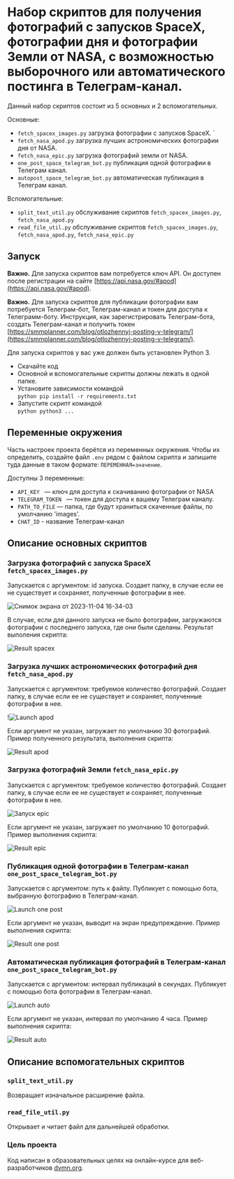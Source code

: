 # Набор скриптов для получения фотографий с запусков SpaceX, фотографии дня и фотографии Земли от NASA, с возможностью выборочного или автоматического постинга в Телеграм-канал.


Данный набор скриптов состоит из 5 основных и 2 вспомогательных.  

Основные:  

* `fetch_spacex_images.py` загрузка фотографии с запусков SpaceX. `
* `fetch_nasa_apod.py` загрузка лучших астрономических фотографии дня от NASA. 
* `fetch_nasa_epic.py` загрузка фотографий земли от NASA. 
* `one_post_space_telegram_bot.py` публикация одной фотографии в Телеграм канал.
* `autopost_space_telegram_bot.py` автоматическая публикация в Телеграм канал.
  
Вспомогательные:
* `split_text_util.py` обслуживание скриптов `fetch_spacex_images.py`, `fetch_nasa_apod.py`
* `read_file_util.py` обслуживание скриптов `fetch_spacex_images.py`, `fetch_nasa_apod.py`, `fetch_nasa_epic.py`

## Запуск  

**Важно.** Для запуска скриптов вам потребуется ключ API. Он доступен после регистрации на сайте [https://api.nasa.gov/#apod](https://api.nasa.gov/#apod).  

**Важно.** Для запуска скриптов для публикации фотографии вам потребуется Телеграм-бот, Телеграм-канал и токен для доступа к Телеграмм-боту. Инструкция, как зарегистрировать Телеграм-бота, создать Телеграм-канал и получить токен [https://smmplanner.com/blog/otlozhennyj-posting-v-telegram/](https://smmplanner.com/blog/otlozhennyj-posting-v-telegram/). 

Для запуска скриптов у вас уже должен быть установлен Python 3.

- Скачайте код
- Основной и вспомогательные скрипты должны лежать в одной папке.
- Установите зависимости командой  
  ```python pip install -r requirements.txt```
- Запустите скрипт командой  
  ```python python3 ...```

## Переменные окружения

Часть настроек проекта берётся из переменных окружения. Чтобы их определить, создайте файл `.env` рядом с файлом скрипта и запишите туда данные в таком формате: `ПЕРЕМЕННАЯ=значение`.

Доступны 3 переменные:
- `API_KEY ` — ключ для доступа к скачиванию фотографии от NASA
- `TELEGRAM_TOKEN ` — токен для доступа к вашему Телеграм каналу.
- `PATH_TO_FILE` — папка, где будут храниться скаченные файлы, по умолчанию 'images'.
- `CHAT_ID` - название Телеграм-канал

## Описание основных скриптов


### Загрузка фотографий с запуска SpaceX `fetch_spacex_images.py`  

Запускается с аргументом: id запуска. Создает папку, в случае если ее не существует и сохраняет, полученные фотографии в нее. 

![Снимок экрана от 2023-11-04 16-34-03](https://github.com/univernik77/TelegramChannel/assets/146747152/1b9bf75d-bf21-4682-a3e5-de2e01b1da54)



В случае, если для данного запуска не было фотографии, загружаются фотографии с последнего запуска, где они были сделаны. Результат выполения скрипта:  

![Result spacex](https://github.com/univernik77/TelegramChannel/assets/146747152/f8a19b88-0c45-41f7-b2b7-d1e380e7f7c4)



### Загрузка лучших астрономических фотографий дня `fetch_nasa_apod.py`  

Запускается с аргументом: требуемое количество фотографий. Создает папку, в случае если ее не существует и сохраняет, полученные фотографии в нее.

!![Launch apod](https://github.com/univernik77/TelegramChannel/assets/146747152/ba2a023c-5f49-43d6-9fdd-49846a56f3e7)


Если аргумент не указан, загружает по умолчанию 30 фотографий. Пример полученного результата, выполнения скрипта:

![Result apod](https://github.com/univernik77/TelegramChannel/assets/146747152/a2564468-f22b-42c6-acc0-efc4750e6d04)


### Загрузка фотографий Земли `fetch_nasa_epic.py`  

Запускается с аргументом: требуемое количество фотографий. Создает папку, в случае если ее не существует и сохраняет, полученные фотографии в нее.

![Запуск epic](https://github.com/univernik77/TelegramChannel/assets/146747152/24a6076a-db2d-49dd-b32c-11bc024bae01)


Если аргумент не указан, загружает по умолчанию 10 фотографий. Пример выполнения скрипта:

![Result epic](https://github.com/univernik77/TelegramChannel/assets/146747152/c66e5df8-1db4-4802-8435-a32e8b7dd72c)
 

### Публикация одной фотографии в Телеграм-канал `one_post_space_telegram_bot.py`  

Запускается с аргументом: путь к файлу. Публикует с помощью бота, выбранную фотографию в Телеграм-канал.

![Launch one post](https://github.com/univernik77/TelegramChannel/assets/146747152/5362970a-9003-4e31-83db-45575f0ecd5d)


Если аргумент не указан, выводит на экран предупреждение. Пример выполнения скрипта:

![Result one post](https://github.com/univernik77/TelegramChannel/assets/146747152/c14fa7ae-1ded-41c8-9dcd-80debc3248c3)


### Автоматическая публикация фотографий в Телеграм-канал `one_post_space_telegram_bot.py`  

Запускается с аргументом: интервал публикаций в секундах. Публикует с помощью бота фотографии в Телеграм-канал.

![Launch auto](https://github.com/univernik77/TelegramChannel/assets/146747152/c4a17734-d6c0-4372-b8ab-c99557545c61)


Если аргумент не указан, интервал по умолчанию 4 часа. Пример выполнения скрипта:

![Result auto](https://github.com/univernik77/TelegramChannel/assets/146747152/3d2eb28c-6e32-40f3-8ef1-6c1718b78467)


## Описание вспомогательных скриптов  

### `split_text_util.py` 

Возвращает изначальное расширение файла. 

### `read_file_util.py`

Открывает и читает файл для дальнейшей обработки.

### Цель проекта

Код написан в образовательных целях на онлайн-курсе для веб-разработчиков [dvmn.org](https://dvmn.org/).
